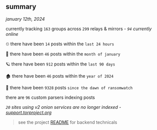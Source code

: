 
## summary
_january 12th, 2024_

currently tracking `163` groups across `299` relays & mirrors - _`94` currently online_

⏲ there have been `14` posts within the `last 24 hours`

🦈 there have been `46` posts within the `month of january`

🪐 there have been `912` posts within the `last 90 days`

🏚 there have been `46` posts within the `year of 2024`

🦕 there have been `9328` posts `since the dawn of ransomwatch`

there are `96` custom parsers indexing posts

_`20` sites using v2 onion services are no longer indexed - [support.torproject.org](https://support.torproject.org/onionservices/v2-deprecation/)_

> see the project [README](https://github.com/joshhighet/ransomwatch#ransomwatch--) for backend technicals
